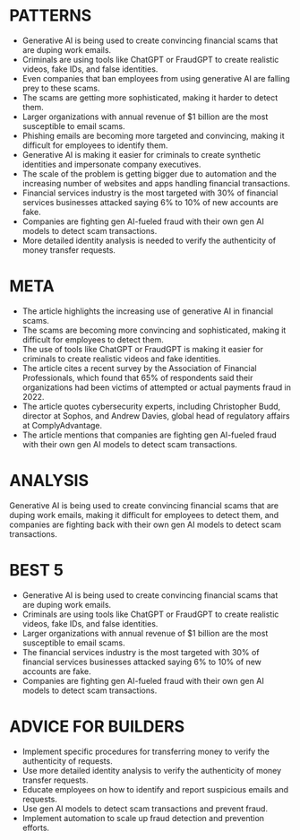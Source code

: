 # PATTERNS

* Generative AI is being used to create convincing financial scams that are duping work emails.
* Criminals are using tools like ChatGPT or FraudGPT to create realistic videos, fake IDs, and false identities.
* Even companies that ban employees from using generative AI are falling prey to these scams.
* The scams are getting more sophisticated, making it harder to detect them.
* Larger organizations with annual revenue of $1 billion are the most susceptible to email scams.
* Phishing emails are becoming more targeted and convincing, making it difficult for employees to identify them.
* Generative AI is making it easier for criminals to create synthetic identities and impersonate company executives.
* The scale of the problem is getting bigger due to automation and the increasing number of websites and apps handling financial transactions.
* Financial services industry is the most targeted with 30% of financial services businesses attacked saying 6% to 10% of new accounts are fake.
* Companies are fighting gen AI-fueled fraud with their own gen AI models to detect scam transactions.
* More detailed identity analysis is needed to verify the authenticity of money transfer requests.

# META

* The article highlights the increasing use of generative AI in financial scams.
* The scams are becoming more convincing and sophisticated, making it difficult for employees to detect them.
* The use of tools like ChatGPT or FraudGPT is making it easier for criminals to create realistic videos and fake identities.
* The article cites a recent survey by the Association of Financial Professionals, which found that 65% of respondents said their organizations had been victims of attempted or actual payments fraud in 2022.
* The article quotes cybersecurity experts, including Christopher Budd, director at Sophos, and Andrew Davies, global head of regulatory affairs at ComplyAdvantage.
* The article mentions that companies are fighting gen AI-fueled fraud with their own gen AI models to detect scam transactions.

# ANALYSIS
Generative AI is being used to create convincing financial scams that are duping work emails, making it difficult for employees to detect them, and companies are fighting back with their own gen AI models to detect scam transactions.

# BEST 5
* Generative AI is being used to create convincing financial scams that are duping work emails.
* Criminals are using tools like ChatGPT or FraudGPT to create realistic videos, fake IDs, and false identities.
* Larger organizations with annual revenue of $1 billion are the most susceptible to email scams.
* The financial services industry is the most targeted with 30% of financial services businesses attacked saying 6% to 10% of new accounts are fake.
* Companies are fighting gen AI-fueled fraud with their own gen AI models to detect scam transactions.

# ADVICE FOR BUILDERS
* Implement specific procedures for transferring money to verify the authenticity of requests.
* Use more detailed identity analysis to verify the authenticity of money transfer requests.
* Educate employees on how to identify and report suspicious emails and requests.
* Use gen AI models to detect scam transactions and prevent fraud.
* Implement automation to scale up fraud detection and prevention efforts.
